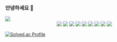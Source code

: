 ### 안녕하세요 👋

<a href="https://www.instagram.com/luke_0126/" target="_blank">
  <img src="https://img.shields.io/badge/Instagram-E4405F?style=flat-square&logo=Instagram&logoColor=white"/>
</a>

<div align="center">
  <img src="https://img.shields.io/badge/React Native-61DAFB?style=flat&logo=React&logoColor=white" />
  <img src="https://img.shields.io/badge/Flutter-02569B?style=flat&logo=Flutter&logoColor=white" />
  <img src="https://img.shields.io/badge/TypeScript-3178C6?style=flat&logo=TypeScript&logoColor=white" />
  <img src="https://img.shields.io/badge/Dart-0175C2?style=flat&logo=Dart&logoColor=white" />
  <img src="https://img.shields.io/badge/JavaScript-F7DF1E?style=flat&logo=JavaScript&logoColor=white" />
  <img src="https://img.shields.io/badge/Java-007396?style=flat&logo=Java&logoColor=white" />
	<img src="https://img.shields.io/badge/Python-3776AB?style=flat&logo=Python&logoColor=white" />
 	<img src="https://img.shields.io/badge/Firebase-FFCA28?style=flat&logo=Firebase&logoColor=white" />
	<img src="https://img.shields.io/badge/GitHub-181717?style=flat&logo=GitHub&logoColor=white" />
 
</div>


[![Solved.ac Profile](http://mazassumnida.wtf/api/v2/generate_badge?boj=luke0126)](https://solved.ac/luke0126)<br/>


<!--
**luke0126/luke0126** is a ✨ _special_ ✨ repository because its `README.md` (this file) appears on your GitHub profile.

Here are some ideas to get you started:

- 🔭 I’m currently working on ...
- 🌱 I’m currently learning ...
- 👯 I’m looking to collaborate on ...
- 🤔 I’m looking for help with ...
- 💬 Ask me about ...
- 📫 How to reach me: ...
- 😄 Pronouns: ...
- ⚡ Fun fact: ...
-->
